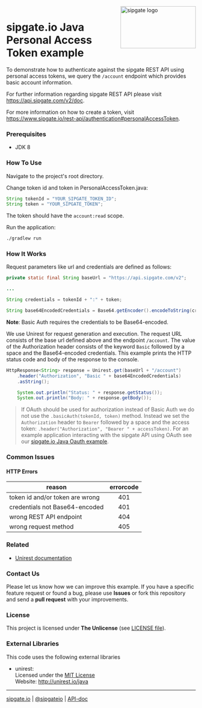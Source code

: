 <img src="https://www.sipgatedesign.com/wp-content/uploads/wort-bildmarke_positiv_2x.jpg" alt="sipgate logo" title="sipgate" align="right" height="112" width="200"/>

# sipgate.io Java Personal Access Token example

To demonstrate how to authenticate against the sipgate REST API using personal access tokens,
we query the `/account` endpoint which provides basic account information.

For further information regarding sipgate REST API please visit https://api.sipgate.com/v2/doc.

For more information on how to create a token, visit https://www.sipgate.io/rest-api/authentication#personalAccessToken.

### Prerequisites

- JDK 8

### How To Use

Navigate to the project's root directory.

Change token id and token in PersonalAccessToken.java:

```java
String tokenId = "YOUR_SIPGATE_TOKEN_ID";
String token = "YOUR_SIPGATE_TOKEN";
```
The token should have the `account:read` scope.


Run the application:

```bash
./gradlew run
```

### How It Works

Request parameters like url and credentials are defined as follows:

```java
private static final String baseUrl = "https://api.sipgate.com/v2";

...

String credentials = tokenId + ":" + token;

String base64EncodedCredentials = Base64.getEncoder().encodeToString(credentials.getBytes());
```

**Note**: Basic Auth requires the credentials to be Base64-encoded.

We use Unirest for request generation and execution.
The request URL consists of the base url defined above and the endpoint `/account`.
The value of the Authorization header consists of the keyword `Basic` followed by a space and the Base64-encoded credentials.
This example prints the HTTP status code and body of the response to the console.

```java
HttpResponse<String> response = Unirest.get(baseUrl + "/account")
	.header("Authorization", "Basic " + base64EncodedCredentials)
	.asString();

	System.out.println("Status: " + response.getStatus());
	System.out.println("Body: " + response.getBody());
```

> If OAuth should be used for authorization instead of Basic Auth we do not use the `.basicAuth(tokenId, token)` method. Instead we set the `Authorization` header to `Bearer` followed by a space and the access token: `.header("Authorization", "Bearer " + accessToken)`. For an example application interacting with the sipgate API using OAuth see our [sipgate.io Java Oauth example](https://github.com/sipgate-io/sipgateio-oauth-java).

### Common Issues

#### HTTP Errors

| reason                          | errorcode |
| ------------------------------- | :-------: |
| token id and/or token are wrong |    401    |
| credentials not Base64-encoded  |    401    |
| wrong REST API endpoint         |    404    |
| wrong request method            |    405    |

### Related

- [Unirest documentation](http://unirest.io/)

### Contact Us

Please let us know how we can improve this example.
If you have a specific feature request or found a bug, please use **Issues** or fork this repository and send a **pull request** with your improvements.

### License

This project is licensed under **The Unlicense** (see [LICENSE file](./LICENSE)).

### External Libraries

This code uses the following external libraries

- unirest:  
   Licensed under the [MIT License](https://opensource.org/licenses/MIT)  
   Website: http://unirest.io/java

---

[sipgate.io](https://www.sipgate.io) | [@sipgateio](https://twitter.com/sipgateio) | [API-doc](https://api.sipgate.com/v2/doc)
